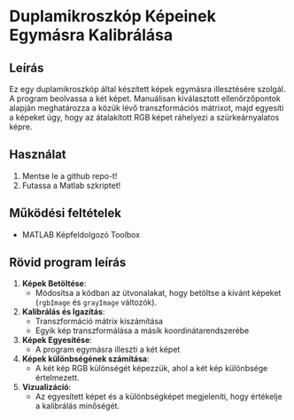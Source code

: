 # Duplamikroszkóp Képeinek Egymásra Kalibrálása

## Leírás
Ez egy duplamikroszkóp által készített képek egymásra illesztésére szolgál. A program beolvassa a két képet. Manuálisan kiválasztott ellenőrzőpontok alapján meghatározza a közük lévő transzformációs mátrixot, majd egyesíti a képeket úgy, hogy az átalakított RGB képet ráhelyezi a szürkeárnyalatos képre.

## Használat
1. Mentse le a github repo-t!
2. Futassa a Matlab szkriptet!

## Működési feltételek
- MATLAB Képfeldolgozó Toolbox

## Rövid program leírás
1. **Képek Betöltése**: 
   - Módosítsa a kódban az útvonalakat, hogy betöltse a kívánt képeket (`rgbImage` és `grayImage` változók).
2. **Kalibrálás és Igazítás**:
   - Transzformáció mátrix kiszámítása
   - Egyik kép transzformálása a másik koordinátarendszerébe
3. **Képek Egyesítése**:
   - A program egymásra illeszti a két képet
4. **Képek különbségének számítása**:
   - A két kép RGB különségét képezzük, ahol a két kép különbsége értelmezett.
5. **Vizualizáció**:
   - Az egyesített képet és a különbségképet megjeleníti, hogy értékelje a kalibrálás minőségét.

